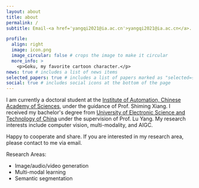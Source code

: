```yaml
---
layout: about
title: about
permalink: /
subtitle: Email-<a href='yangqi2021@ia.ac.cn'>yangqi2021@ia.ac.cn</a>. Address-Beijing, China

profile:
  align: right
  image: icon.png
  image_circular: false # crops the image to make it circular
  more_info: >
    <p>Goku, my favorite cartoon character.</p>
news: true # includes a list of news items
selected_papers: true # includes a list of papers marked as "selected={true}"
social: true # includes social icons at the bottom of the page
---
```

I am currently a doctoral student at the [Institute of Automation, Chinese Academy of Sciences](http://www.ia.cas.cn/), under the guidance of Prof. Shiming Xiang. I received my bachelor's degree from [University of Electronic Science and Technology of China](https://www.uestc.edu.cn/) under the supervision of Prof. Lu Yang. My research interests include computer vision, multi-modality, and AIGC.

Happy to cooperate and share. If you are interested in my research area, please contact to me via email.

Research Areas:

- Image/audio/video generation
- Multi-modal learning
- Semantic segmentation
